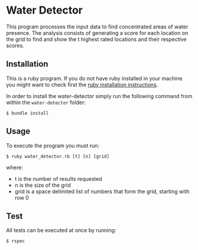 # Water Detector

This program processes the input data to find concentrated areas of water presence. The analysis consists of generating a score for each location on the grid to find and show the t highest rated locations and their respective scores. 

## Installation

This is a ruby program. If you do not have ruby installed in your machine you might want to check first the [ruby installation instructions](https://www.ruby-lang.org/en/documentation/installation/).

In order to install the water-detector simply run the following command from within the `water-detector` folder:

    $ bundle install

## Usage

To execute the program you must run:

    $ ruby water_detector.rb [t] [n] [grid]
    
where:
- t is the number of results requested
- n is the size of the grid
- grid is a space delimited list of numbers that form the grid, starting with row 0

## Test

All tests can be executed at once by running:

    $ rspec
